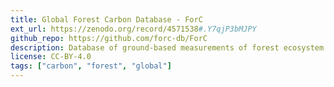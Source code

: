 ```yaml
---
title: Global Forest Carbon Database - ForC
ext_url: https://zenodo.org/record/4571538#.Y7qjP3bMJPY
github_repo: https://github.com/forc-db/ForC
description: Database of ground-based measurements of forest ecosystem carbon stocks and annual fluxes
license: CC-BY-4.0
tags: ["carbon", "forest", "global"]
---
```

